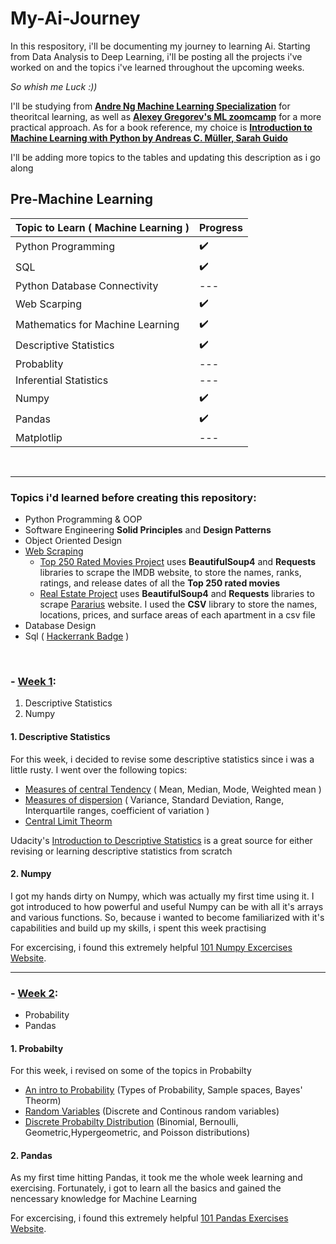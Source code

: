 # My-Ai-Journey
In this respository, i'll be documenting my journey to learning Ai. 
Starting from Data Analysis to Deep Learning, i'll be posting all the projects i've worked on and the topics i've learned throughout the upcoming weeks. 

*So whish me Luck :))*

I'll be studying from [**Andre Ng Machine Learning Specialization**](https://www.udemy.com/course/python-for-machine-learning-data-science-masterclass/) for theoritcal learning, as well as [**Alexey Gregorev's ML zoomcamp**](https://github.com/alexeygrigorev/mlbookcamp-code/tree/master/course-zoomcamp) for a more practical approach.
As for a book reference, my choice is [**Introduction to Machine Learning with Python
by Andreas C. Müller, Sarah Guido**](https://www.oreilly.com/library/view/introduction-to-machine/9781449369880/)

I'll be adding more topics to the tables and updating this description as i go along

## Pre-Machine Learning
| Topic to Learn ( Machine Learning ) | Progress |                              
| --- | --- |
| Python Programming | :heavy_check_mark: |
| SQL | :heavy_check_mark: |
| Python Database Connectivity | --- |
| Web Scarping | :heavy_check_mark: |
| Mathematics for Machine Learning | :heavy_check_mark: |
| Descriptive Statistics | :heavy_check_mark: |
| Probablity | --- |
| Inferential Statistics | --- |
| Numpy | :heavy_check_mark: |
| Pandas | :heavy_check_mark: |
| Matplotlip| --- |

<br>
<hr/>


### Topics i'd learned before creating this repository:
- Python Programming & OOP
- Software Engineering **Solid Principles** and **Design Patterns**
- Object Oriented Design
- [Web Scraping](https://github.com/Mariam22-hub/My-Ai-Journey/tree/main/Web%20Scraping)
  - [Top 250 Rated Movies Project](https://github.com/Mariam22-hub/My-Ai-Journey/tree/main/Web%20Scraping/Top%20250%20rated%20movies) uses **BeautifulSoup4** and **Requests** libraries to    scrape the IMDB website, to store the names, ranks, ratings, and release dates of all the **Top 250 rated movies**
  - [Real Estate Project](https://github.com/Mariam22-hub/My-Ai-Journey/tree/main/Web%20Scraping/Real%20Estate%20housing) uses **BeautifulSoup4** and **Requests** libraries to scrape [Pararius](https://www.pararius.com/apartments/amsterdam) website. I used the **CSV** library to store the names, locations, prices, and surface areas of each apartment in a csv file 
- Database Design
- Sql ( [Hackerrank Badge](https://www.hackerrank.com/h11410120200528?badge=sql&stars=3&level=2&hr_r=1&utm_campaign=social-buttons&utm_medium=facebook&utm_source=badge_share_profile&social=linkedin&fbclid=IwAR1PupmABngD-pVdOEsAD_b06MitIic9ccaM5voIZcx2zI_ORi9Zu1eVrYs) ) 

<br>

### - [Week 1](https://github.com/Mariam22-hub/My-Ai-Journey/tree/main/Week1):
1. Descriptive Statistics
2. Numpy

#### 1. Descriptive Statistics
 For this week, i decided to revise some descriptive statistics since i was a little rusty. I went over the following topics:
- [Measures of central Tendency](https://github.com/Mariam22-hub/My-Ai-Journey/blob/main/Week1/Measures%20of%20central%20tendency.md) ( Mean, Median, Mode, Weighted mean )
- [Measures of dispersion](https://github.com/Mariam22-hub/My-Ai-Journey/blob/main/Week1/Measures%20of%20Dispersion.md) ( Variance, Standard Deviation, Range, Interquartile ranges, coefficient of variation )
- [Central Limit Theorm](https://github.com/Mariam22-hub/My-Ai-Journey/blob/main/Week1/CLT.md)

Udacity's [Introduction to Descriptive Statistics](https://www.udacity.com/course/intro-to-descriptive-statistics--ud827) is a great source for either revising or learning descriptive statistics from scratch

#### 2. Numpy
I got my hands dirty on Numpy, which was actually my first time using it. I got introduced to how powerful and useful Numpy can be with all it's arrays and various functions. So, because i wanted to become familiarized with it's capabilities and build up my skills, i spent this week practising

For excercising, i found this extremely helpful [101 Numpy Excercises Website](https://www.machinelearningplus.com/python/101-numpy-exercises-python/).

<hr/>

### - [Week 2](https://github.com/Mariam22-hub/My-Ai-Journey/tree/main/Week%202):
- Probability
- Pandas

#### 1. Probabilty
For this week, i revised on some of the topics in Probabilty
- [An intro to Probability](https://github.com/Mariam22-hub/My-Ai-Journey/blob/main/Week%202/Into%20to%20Probabilty.md) (Types of Probability, Sample spaces, Bayes' Theorm)
- [Random Variables](https://github.com/Mariam22-hub/My-Ai-Journey/blob/main/Week%202/Probability%20Distribution%20%26%20Random%20Variables.md) (Discrete and Continous random variables)
- [Discrete Probabilty Distribution](https://github.com/Mariam22-hub/My-Ai-Journey/blob/main/Week%202/Deicrete%20Probability%20Distribution.md) (Binomial, Bernoulli, Geometric,Hypergeometric, and Poisson distributions)

#### 2. Pandas
As my first time hitting Pandas, it took me the whole week learning and exercising. Fortunately, i got to learn all the basics and gained the nencessary knowledge for Machine Learning

For excercising, i found this extremely helpful [101 Pandas Exercises Website](https://www.machinelearningplus.com/python/101-pandas-exercises-python/).
